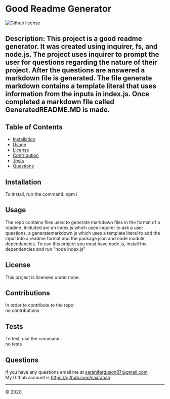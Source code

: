 # Good Readme Generator

  ![Github license](https://img.shields.io/badge/license-none-green.svg)

  ## Description: This project is a good readme generator. It was created using inquirer, fs, and node.js. The project uses inquirer to prompt the user for questions regarding the nature of their project. After the questions are answered a markdown file is generated. The file generate markdown contains a template literal that uses information from the inputs in index.js. Once completed a markdown file called GeneratedREADME.MD is made.
  
  
  ## Table of Contents 
  
  * [Installation](#installation) 
  * [Usage](#usage)
  * [License](#license)
  * [Contribution](#contributions)
  * [Tests](#tests)
  * [Questions](#questions)

  
  
## Installation
  
 To install, run the command: npm i
  
  
## Usage 
  
The repo contains files used to generate markdown files in the format of a readme. Included are an index.js which uses inquirer to ask a user questions, a generatemarkdown.js which uses a template literal to add the input into a readme format and the package.json and node module dependancies. To use this project you must have node.js, install the dependencies and run "node index.js"
  
  
 ## License
  
This project is licensed under none.
  

## Contributions
  
In order to contribute to the repo:
<br/>
no contributions
  
## Tests
  
To test, use the command: 
<br/>
no tests

 ## Questions

 If you have any questions email me at sarahlferguson07@gmail.com
 <br/>
 My Github account is https://github.com/saarahah
  
  
  ---
  © 2020
  
  

